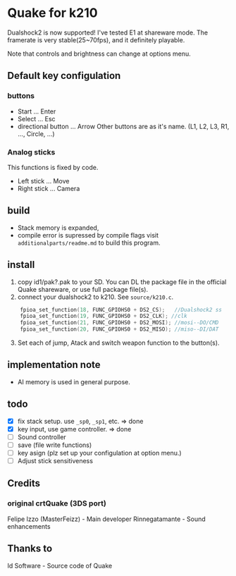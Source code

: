 # Quake for k210
Dualshock2 is now supported! I've tested E1 at shareware mode.
The framerate is very stable(25~70fps), and it definitely playable.

Note that controls and brightness can change at options menu.
## Default key configulation
### buttons
- Start ... Enter
- Select ... Esc
- directional button ... Arrow
Other buttons are as it's name. (L1, L2, L3, R1, ..., Circle, ...)

### Analog sticks
This functions is fixed by code.
- Left stick ... Move
- Right stick ... Camera

## build
- Stack memory is expanded, 
- compile error is supressed by compile flags
visit `additionalparts/readme.md` to build this program.

## install
1. copy id1/pak?.pak to your SD. You can DL the package file in the official Quake shareware, or use full package file(s).
2. connect your dualshock2 to k210.
See `source/k210.c`.
```c
    fpioa_set_function(18, FUNC_GPIOHS0 + DS2_CS);   //Dualshock2 ss
    fpioa_set_function(19, FUNC_GPIOHS0 + DS2_CLK); //clk
    fpioa_set_function(21, FUNC_GPIOHS0 + DS2_MOSI); //mosi--DO/CMD
    fpioa_set_function(20, FUNC_GPIOHS0 + DS2_MISO); //miso--DI/DAT
```
3. Set each of jump, Atack and switch weapon function to the button(s).

## implementation note
- AI memory is used in general purpose.

## todo
- [X] fix stack setup. use `_sp0`, `_sp1`, etc. => done
- [X] key input, use game controller. => done
- [ ] Sound controller
- [ ] save (file write functions)
- [ ] key asign (plz set up your configulation at option menu.)
- [ ] Adjust stick sensitiveness

## Credits
### original crtQuake (3DS port)
Felipe Izzo (MasterFeizz) - Main developer
Rinnegatamante - Sound enhancements
## Thanks to
Id Software - Source code of Quake
